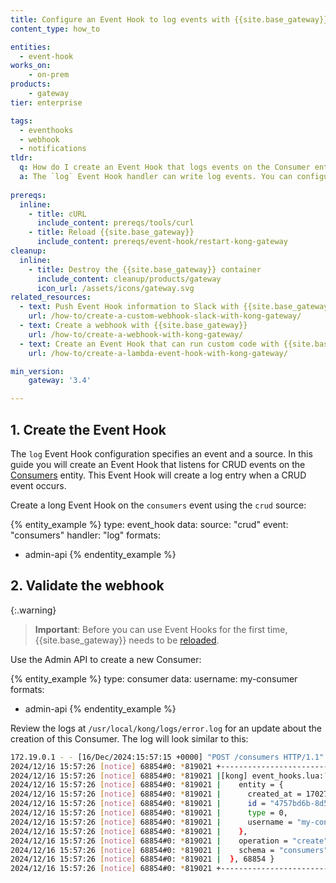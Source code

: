 ```yaml
---
title: Configure an Event Hook to log events with {{site.base_gateway}}
content_type: how_to

entities:
  - event-hook
works_on:
    - on-prem
products:
    - gateway
tier: enterprise

tags:
  - eventhooks
  - webhook
  - notifications
tldr: 
  q: How do I create an Event Hook that logs events on the Consumer entity?
  a: The `log` Event Hook handler can write log events. You can configure an Event Hook using the `log` handler to write to the log file every time a CRUD event happens on the [Consumer entity](/gateway/entities/consumer/) by issuing a `POST` request to the `/event-hooks` endpoint. 
  
prereqs:
  inline:
    - title: cURL
      include_content: prereqs/tools/curl
    - title: Reload {{site.base_gateway}}
      include_content: prereqs/event-hook/restart-kong-gateway
cleanup:
  inline:
    - title: Destroy the {{site.base_gateway}} container
      include_content: cleanup/products/gateway
      icon_url: /assets/icons/gateway.svg
related_resources:
  - text: Push Event Hook information to Slack with {{site.base_gateway}}
    url: /how-to/create-a-custom-webhook-slack-with-kong-gateway/
  - text: Create a webhook with {{site.base_gateway}}
    url: /how-to/create-a-webhook-with-kong-gateway/
  - text: Create an Event Hook that can run custom code with {{site.base_gateway}}
    url: /how-to/create-a-lambda-event-hook-with-kong-gateway/

min_version:
    gateway: '3.4'

---
```



## 1. Create the Event Hook

The `log` Event Hook configuration specifies an event and a source. In this guide you will create an Event Hook that listens for CRUD events on the [Consumers](/gateway/entities/consumer/) entity. This Event Hook will create a log entry when a CRUD event occurs. 

Create a long Event Hook on the `consumers` event using the `crud` source: 

{% entity_example %}
type: event_hook
data:
  source: "crud"
  event: "consumers"
  handler: "log"
formats:
  - admin-api
{% endentity_example %}

## 2. Validate the webhook

{:.warning}
> **Important**:  Before you can use Event Hooks for the first time, {{site.base_gateway}} needs to be [reloaded](/how-to/restart-kong-gateway-container).

Use the Admin API to create a new Consumer: 

{% entity_example %}
type: consumer
data:
  username: my-consumer
formats:
  - admin-api
{% endentity_example %}


Review the logs at `/usr/local/kong/logs/error.log` for an update about the creation of this Consumer. The log will look similar to this: 
 
```sh   
172.19.0.1 - - [16/Dec/2024:15:57:15 +0000] "POST /consumers HTTP/1.1" 409 147 "-" "HTTPie/2.4.0"
2024/12/16 15:57:26 [notice] 68854#0: *819021 +--------------------------------------------------+, context: ngx.timer, client: 172.19.0.1, server: 0.0.0.0:8001
2024/12/16 15:57:26 [notice] 68854#0: *819021 |[kong] event_hooks.lua:?:452 "log callback: " { "consumers", "crud", {|, context: ngx.timer, client: 172.19.0server: 0.0.0.0:8001
2024/12/16 15:57:26 [notice] 68854#0: *819021 |    entity = {                                    |, context: ngx.timer, client: 172.19.0.1, server: 0.0.0.0:8001
2024/12/16 15:57:26 [notice] 68854#0: *819021 |      created_at = 1702735046,                    |, context: ngx.timer, client: 172.19.0.1, server: 0.0.0.0:8001
2024/12/16 15:57:26 [notice] 68854#0: *819021 |      id = "4757bd6b-8d54-4b08-bf24-01e346a9323e",|, context: ngx.timer, client: 172.19.0.1, server: 0.0.0.0:8001
2024/12/16 15:57:26 [notice] 68854#0: *819021 |      type = 0,                                   |, context: ngx.timer, client: 172.19.0.1, server: 0.0.0.0:8001
2024/12/16 15:57:26 [notice] 68854#0: *819021 |      username = "my-consumer"               |, context: ngx.timer, client: 172.19.0.1, server: 0.0.0.0:8001
2024/12/16 15:57:26 [notice] 68854#0: *819021 |    },                                            |, context: ngx.timer, client: 172.19.0.1, server: 0.0.0.0:8001
2024/12/16 15:57:26 [notice] 68854#0: *819021 |    operation = "create",                         |, context: ngx.timer, client: 172.19.0.1, server: 0.0.0.0:8001
2024/12/16 15:57:26 [notice] 68854#0: *819021 |    schema = "consumers"                          |, context: ngx.timer, client: 172.19.0.1, server: 0.0.0.0:8001
2024/12/16 15:57:26 [notice] 68854#0: *819021 |  }, 68854 }                                      |, context: ngx.timer, client: 172.19.0.1, server: 0.0.0.0:8001
2024/12/16 15:57:26 [notice] 68854#0: *819021 +--------------------------------------------------+, context: ngx.timer, client: 172.19.0.1, server: 0.0.0.0:8001
```